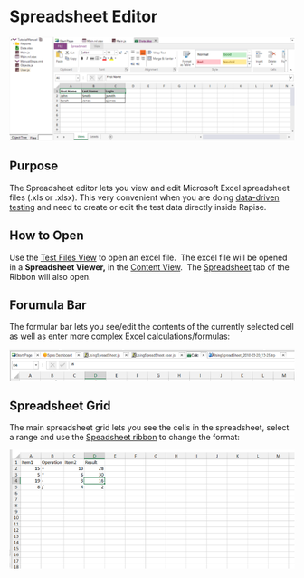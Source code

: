 # Spreadsheet Editor

![spreadsheet editor](./img/spreadsheet_editor1.png)

## Purpose
The Spreadsheet editor lets you view and edit Microsoft Excel spreadsheet files (.xls or .xlsx). This very convenient when you are doing [data-driven testing](data_driven_testing.md) and need to create or edit the test data directly inside Rapise.

## How to Open
Use the [Test Files View](test_files_dialog.md) to open an excel file.  The excel file will be opened in a **Spreadsheet Viewer,** in the [Content View](content_view.md).  The [Spreadsheet](toolbar_spreadsheet.md) tab of the Ribbon will also open.

## Forumula Bar
The formular bar lets you see/edit the contents of the currently selected cell as well as enter more complex Excel calculations/formulas:

![spreadsheet-editor-formula](./img/spreadsheet_editor2.png)

## Spreadsheet Grid
The main spreadsheet grid lets you see the cells in the spreadsheet, select a range and use the [Speadsheet ribbon](toolbar_spreadsheet.md) to change the format:

![spreadsheet-editor-cells](./img/spreadsheet_editor3.png)

